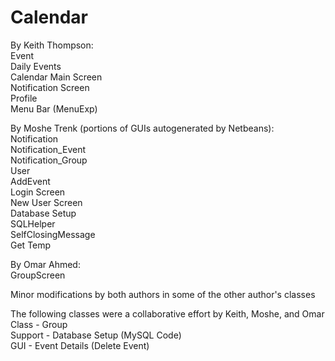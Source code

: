 # Calendar

By Keith Thompson:    
Event    
Daily Events    
Calendar Main Screen    
Notification Screen  
Profile    
Menu Bar (MenuExp)    
    
By Moshe Trenk (portions of GUIs autogenerated by Netbeans):    
Notification     
Notification_Event     
Notification_Group     
User    
AddEvent     
Login Screen        
New User Screen         
Database Setup        
SQLHelper         
SelfClosingMessage        
Get Temp     
    
By Omar Ahmed:     
GroupScreen      
    
Minor modifications by both authors in some of the other author's classes    

The following classes were a collaborative effort by Keith, Moshe, and Omar    
Class - Group    
Support - Database Setup (MySQL Code)     
GUI - Event Details (Delete Event)      
